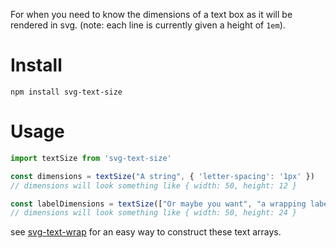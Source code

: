 For when you need to know the dimensions of a text box as it will be rendered in svg. (note: each line is currently given a height of `1em`).

# Install

`npm install svg-text-size`

# Usage

```javascript
import textSize from 'svg-text-size'

const dimensions = textSize("A string", { 'letter-spacing': '1px' })
// dimensions will look something like { width: 50, height: 12 }

const labelDimensions = textSize(["Or maybe you want", "a wrapping label"])
// dimensions will look something like { width: 50, height: 24 }
```

see [svg-text-wrap](https://github.com/station-x/svg-text-wrap) for an easy way to construct these text arrays.

